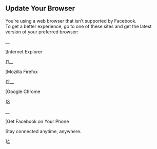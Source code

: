 ## Update Your Browser

You’re using a web browser that isn’t supported by Facebook.  
To get a better experience, go to one of these sites and get the latest version of your preferred browser:

__

[Internet Explorer

][1]__

[Mozilla Firefox

][2]__

[Google Chrome

][3]

__

[Get Facebook on Your Phone

Stay connected anytime, anywhere.

][4]

[1]: http://l.facebook.com/l.php?u=http://windows.microsoft.com/en-US/internet-explorer/downloads/ie&h=LAQExVdA7&s=1
[2]: https://www.facebook.com/l.php?u=https://www.mozilla.org/firefox/new/?utm_source=facebook&utm_medium=referral&utm_campaign=unsupported-browser-notification&h=eAQE9Zej0&s=1
[3]: http://l.facebook.com/l.php?u=http://www.google.com/chrome/&h=SAQGNZMM3&s=1
[4]: /mobile
